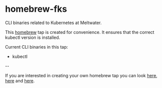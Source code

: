 # homebrew-fks

CLI binaries related to Kubernetes at Meltwater.

This [homebrew](https://brew.sh) tap is created for convenience. It ensures that the correct kubectl version is installed.

Current CLI binaries in this tap:

- kubectl

--

If you are interested in creating your own homebrew tap you can look [here](https://docs.brew.sh/Taps), [here](https://docs.brew.sh/How-to-Create-and-Maintain-a-Tap) and [here](https://medium.com/prodopsio/creating-homebrew-taps-for-private-internal-tools-c41363d58ab0).
  
